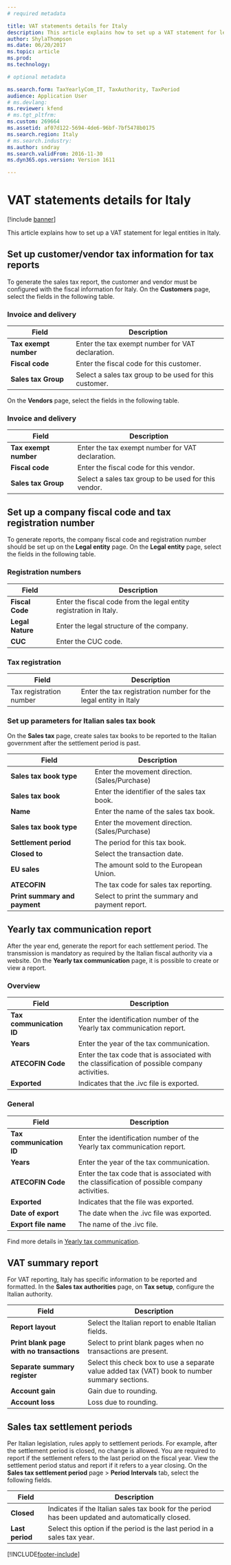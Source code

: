 ```yaml
---
# required metadata

title: VAT statements details for Italy
description: This article explains how to set up a VAT statement for legal entities in Italy. 
author: ShylaThompson
ms.date: 06/20/2017
ms.topic: article
ms.prod: 
ms.technology: 

# optional metadata

ms.search.form: TaxYearlyCom_IT, TaxAuthority, TaxPeriod
audience: Application User
# ms.devlang: 
ms.reviewer: kfend
# ms.tgt_pltfrm: 
ms.custom: 269664
ms.assetid: af07d122-5694-4de6-96bf-7bf5478b0175
ms.search.region: Italy
# ms.search.industry: 
ms.author: sndray
ms.search.validFrom: 2016-11-30
ms.dyn365.ops.version: Version 1611

---
```


# VAT statements details for Italy

[!include [banner](../includes/banner.md)]

This article explains how to set up a VAT statement for legal entities in Italy. 

## Set up customer/vendor tax information for tax reports

To generate the sales tax report, the customer and vendor must be configured with the fiscal information for Italy. On the **Customers** page, select the fields in the following table.

### Invoice and delivery

| **Field**             | **Description**                                        |
|-----------------------|--------------------------------------------------------|
| **Tax exempt number** | Enter the tax exempt number for VAT declaration.       |
| **Fiscal code**       | Enter the fiscal code for this customer.               |
| **Sales tax Group**   | Select a sales tax group to be used for this customer. |

On the **Vendors** page, select the fields in the following table.

### Invoice and delivery

| **Field**             | **Description**                                      |
|-----------------------|------------------------------------------------------|
| **Tax exempt number** | Enter the tax exempt number for VAT declaration.     |
| **Fiscal code**       | Enter the fiscal code for this vendor.               |
| **Sales tax Group**   | Select a sales tax group to be used for this vendor. |

## Set up a company fiscal code and tax registration number
To generate reports, the company fiscal code and registration number should be set up on the **Legal entity** page. On the **Legal entity** page, select the fields in the following table.

### Registration numbers

| **Field**        | **Description**                                                    |
|------------------|--------------------------------------------------------------------|
| **Fiscal Code**  | Enter the fiscal code from the legal entity registration in Italy. |
| **Legal Nature** | Enter the legal structure of the company.                          |
| **CUC**          | Enter the CUC code.                                                |

### Tax registration

| **Field**               | **Description**                                                 |
|-------------------------|-----------------------------------------------------------------|
| Tax registration number | Enter the tax registration number for the legal entity in Italy |

### Set up parameters for Italian sales tax book

On the **Sales tax** page, create sales tax books to be reported to the Italian government after the settlement period is past.

| **Field**                     | **Description**                                 |
|-------------------------------|-------------------------------------------------|
| **Sales tax book type**       | Enter the movement direction. (Sales/Purchase)  |
| **Sales tax book**            | Enter the identifier of the sales tax book.     |
| **Name**                      | Enter the name of the sales tax book.           |
| **Sales tax book type**       | Enter the movement direction. (Sales/Purchase)  |
| **Settlement period**         | The period for this tax book.                   |
| **Closed to**                 | Select the transaction date.                    |
| **EU sales**                  | The amount sold to the European Union.          |
| **ATECOFIN**                  | The tax code for sales tax reporting.           |
| **Print summary and payment** | Select to print the summary and payment report. |

## Yearly tax communication report
After the year end, generate the report for each settlement period. The transmission is mandatory as required by the Italian fiscal authority via a website. On the **Yearly tax communication** page, it is possible to create or view a report.

### Overview

| **Field**                | **Description**                                                                               |
|--------------------------|-----------------------------------------------------------------------------------------------|
| **Tax communication ID** | Enter the identification number of the Yearly tax communication report.                       |
| **Years**                | Enter the year of the tax communication.                                                      |
| **ATECOFIN Code**        | Enter the tax code that is associated with the classification of possible company activities. |
| **Exported**             | Indicates that the .ivc file is exported.                                                     |

### General

| **Field**                | **Description**                                                                               |
|--------------------------|-----------------------------------------------------------------------------------------------|
| **Tax communication ID** | Enter the identification number of the Yearly tax communication report.                       |
| **Years**                | Enter the year of the tax communication.                                                      |
| **ATECOFIN Code**        | Enter the tax code that is associated with the classification of possible company activities. |
| **Exported**             | Indicates that the file was exported.                                                         |
| **Date of export**       | The date when the .ivc file was exported.                                                     |
| **Export file name**     | The name of the .ivc file.                                                                    |

Find more details in [Yearly tax communication](emea-ita-yearly-tax-communication.md).

## VAT summary report
For VAT reporting, Italy has specific information to be reported and formatted. In the **Sales tax authorities** page, on **Tax setup**, configure the Italian authority.

| **Field**                                 | **Description**                                                                                |
|-------------------------------------------|------------------------------------------------------------------------------------------------|
| **Report layout**                         | Select the Italian report to enable Italian fields.                                            |
| **Print blank page with no transactions** | Select to print blank pages when no transactions are present.                                  |
| **Separate summary register**             | Select this check box to use a separate value added tax (VAT) book to number summary sections. |
| **Account gain**                          | Gain due to rounding.                                                                          |
| **Account loss**                          | Loss due to rounding.                                                                          |

## Sales tax settlement periods
Per Italian legislation, rules apply to settlement periods. For example, after the settlement period is closed, no change is allowed. You are required to report if the settlement refers to the last period on the fiscal year. View the settlement period status and report if it refers to a year closing. On the **Sales tax settlement period** page &gt; **Period Intervals** tab, select the following fields.


|    <strong>Field</strong>    |                                   <strong>Description</strong>                                    |
|------------------------------|---------------------------------------------------------------------------------------------------|
|   <strong>Closed</strong>    | Indicates if the Italian sales tax book for the period has been updated and automatically closed. |
| <strong>Last period</strong> |             Select this option if the period is the last period in a sales tax year.              |



[!INCLUDE[footer-include](../../includes/footer-banner.md)]